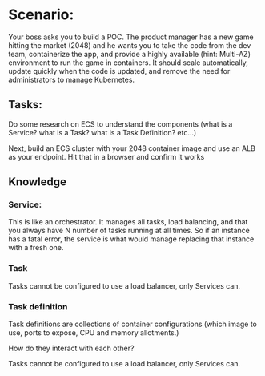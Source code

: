 # Scenario:

Your boss asks you to build a POC. The product manager has a new game hitting the market (2048) and he wants you to take the code from the dev team, containerize the app, and provide a highly available (hint: Multi-AZ) environment to run the game in containers. It should scale automatically, update quickly when the code is updated, and remove the need for administrators to manage Kubernetes.

## Tasks:

Do some research on ECS to understand the components (what is a Service? what is a Task? what is a Task Definition? etc...)

Next, build an ECS cluster with your 2048 container image and use an ALB as your endpoint. Hit that in a browser and confirm it works


## Knowledge

### Service:

This is like an orchestrator. It manages all tasks, load balancing, and that you always have N number of tasks running at all times. So if an instance has a fatal error, the service is what would manage replacing that instance with a fresh one.  

### Task

Tasks cannot be configured to use a load balancer, only Services can.

### Task definition

Task definitions are collections of container configurations (which image to use, ports to expose, CPU and memory allotments.)


How do they interact with each other?

Tasks cannot be configured to use a load balancer, only Services can.
